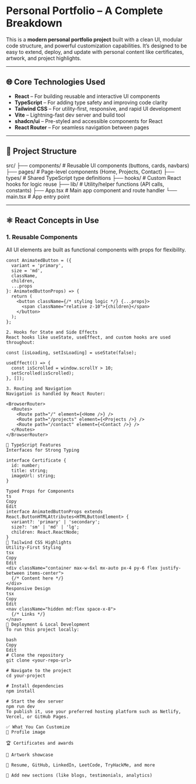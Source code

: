 # Personal Portfolio – A Complete Breakdown

This is a **modern personal portfolio project** built with a clean UI, modular code structure, and powerful customization capabilities. It’s designed to be easy to extend, deploy, and update with personal content like certificates, artwork, and project highlights.

---

## 🌐 Core Technologies Used

- **React** – For building reusable and interactive UI components  
- **TypeScript** – For adding type safety and improving code clarity  
- **Tailwind CSS** – For utility-first, responsive, and rapid UI development  
- **Vite** – Lightning-fast dev server and build tool  
- **shadcn/ui** – Pre-styled and accessible components for React  
- **React Router** – For seamless navigation between pages  

---

## 📁 Project Structure

src/
├── components/ # Reusable UI components (buttons, cards, navbars)
├── pages/ # Page-level components (Home, Projects, Contact)
├── types/ # Shared TypeScript type definitions
├── hooks/ # Custom React hooks for logic reuse
├── lib/ # Utility/helper functions (API calls, constants)
├── App.tsx # Main app component and route handler
└── main.tsx # App entry point


---

## ⚛️ React Concepts in Use

### 1. Reusable Components

All UI elements are built as functional components with props for flexibility.

```tsx
const AnimatedButton = ({
  variant = 'primary',
  size = 'md',
  className,
  children,
  ...props
}: AnimatedButtonProps) => {
  return (
    <button className={/* styling logic */} {...props}>
      <span className="relative z-10">{children}</span>
    </button>
  );
};

2. Hooks for State and Side Effects
React hooks like useState, useEffect, and custom hooks are used throughout:

const [isLoading, setIsLoading] = useState(false);

useEffect(() => {
  const isScrolled = window.scrollY > 10;
  setScrolled(isScrolled);
}, []);

3. Routing and Navigation
Navigation is handled by React Router:

<BrowserRouter>
  <Routes>
    <Route path="/" element={<Home />} />
    <Route path="/projects" element={<Projects />} />
    <Route path="/contact" element={<Contact />} />
  </Routes>
</BrowserRouter>

🧠 TypeScript Features
Interfaces for Strong Typing

interface Certificate {
  id: number;
  title: string;
  imageUrl: string;
}

Typed Props for Components
ts
Copy
Edit
interface AnimatedButtonProps extends React.ButtonHTMLAttributes<HTMLButtonElement> {
  variant?: 'primary' | 'secondary';
  size?: 'sm' | 'md' | 'lg';
  children: React.ReactNode;
}
🎨 Tailwind CSS Highlights
Utility-First Styling
tsx
Copy
Edit
<div className="container max-w-6xl mx-auto px-4 py-6 flex justify-between items-center">
  {/* Content here */}
</div>
Responsive Design
tsx
Copy
Edit
<nav className="hidden md:flex space-x-8">
  {/* Links */}
</nav>
🚀 Deployment & Local Development
To run this project locally:

bash
Copy
Edit
# Clone the repository
git clone <your-repo-url>

# Navigate to the project
cd your-project

# Install dependencies
npm install

# Start the dev server
npm run dev
To publish it, use your preferred hosting platform such as Netlify, Vercel, or GitHub Pages.

✅ What You Can Customize
👤 Profile image

🏆 Certificates and awards

🎨 Artwork showcase

📄 Resume, GitHub, LinkedIn, LeetCode, TryHackMe, and more

🧠 Add new sections (like blogs, testimonials, analytics)
